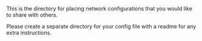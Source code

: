 
This is the directory for placing network configurations that you
would like to share with others.

Please create a separate directory for your config file with a readme for any extra instructions.

